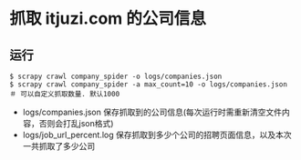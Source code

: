 抓取 itjuzi.com 的公司信息
========================

运行
----

	$ scrapy crawl company_spider -o logs/companies.json
	$ scrapy crawl company_spider -a max_count=10 -o logs/companies.json ＃ 可以自定义抓取数量. 默认1000

* logs/companies.json 保存抓取到的公司信息(每次运行时需重新清空文件内容，否则会打乱json格式)
* logs/job_url_percent.log 保存抓取到多少个公司的招聘页面信息，以及本次一共抓取了多少公司

